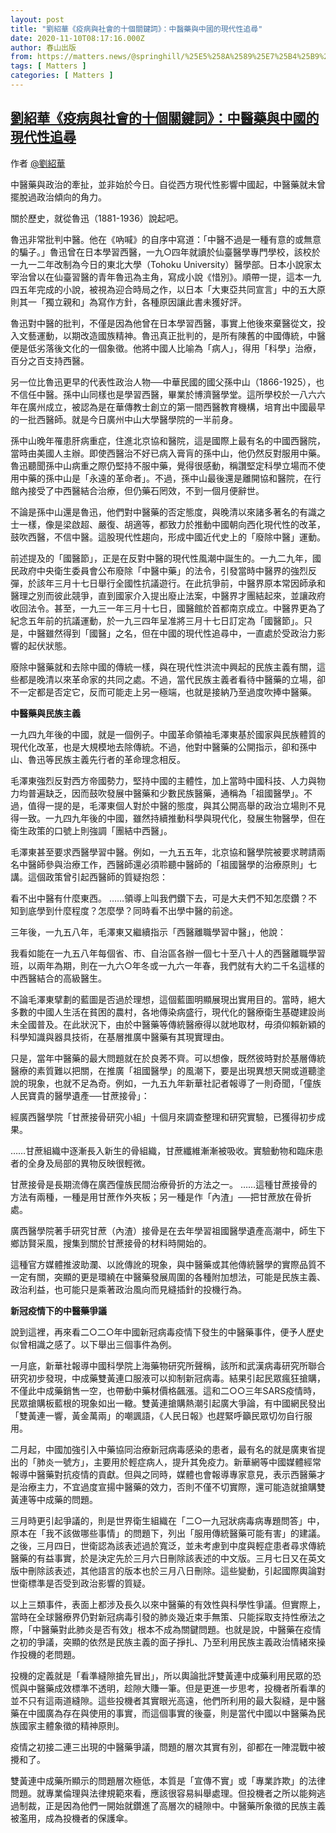 ```yaml
---
layout: post
title: "劉紹華《疫病與社會的十個關鍵詞》：中醫藥與中國的現代性追尋"
date: 2020-11-10T08:17:16.000Z
author: 春山出版
from: https://matters.news/@springhill/%25E5%258A%2589%25E7%25B4%25B9%25E8%258F%25AF-%25E7%2596%25AB%25E7%2597%2585%25E8%2588%2587%25E7%25A4%25BE%25E6%259C%2583%25E7%259A%2584%25E5%258D%2581%25E5%2580%258B%25E9%2597%259C%25E9%258D%25B5%25E8%25A9%259E-%25E4%25B8%25AD%25E9%2586%25AB%25E8%2597%25A5%25E8%2588%2587%25E4%25B8%25AD%25E5%259C%258B%25E7%259A%2584%25E7%258F%25BE%25E4%25BB%25A3%25E6%2580%25A7%25E8%25BF%25BD%25E5%25B0%258B-bafyreierpatprrl4a3y6wg67pharudmx3e4of23af6x76yv7zrpxmfmg2i
tags: [ Matters ]
categories: [ Matters ]
---
```

<!--1604996236000-->
[劉紹華《疫病與社會的十個關鍵詞》：中醫藥與中國的現代性追尋](https://matters.news/@springhill/%25E5%258A%2589%25E7%25B4%25B9%25E8%258F%25AF-%25E7%2596%25AB%25E7%2597%2585%25E8%2588%2587%25E7%25A4%25BE%25E6%259C%2583%25E7%259A%2584%25E5%258D%2581%25E5%2580%258B%25E9%2597%259C%25E9%258D%25B5%25E8%25A9%259E-%25E4%25B8%25AD%25E9%2586%25AB%25E8%2597%25A5%25E8%2588%2587%25E4%25B8%25AD%25E5%259C%258B%25E7%259A%2584%25E7%258F%25BE%25E4%25BB%25A3%25E6%2580%25A7%25E8%25BF%25BD%25E5%25B0%258B-bafyreierpatprrl4a3y6wg67pharudmx3e4of23af6x76yv7zrpxmfmg2i)
------

<div>
<p>作者 <a class="mention" href="https://matters.news/@shaohualiu" target="_blank" data-display-name="劉紹華" data-user-name="shaohualiu" data-id="VXNlcjoyMjIyMQ">﻿<span>@劉紹華</span>﻿</a> </p><p>中醫藥與政治的牽扯，並非始於今日。自從西方現代性影響中國起，中醫藥就未曾擺脫過政治傾向的角力。</p><p>關於歷史，就從魯迅（1881-1936）說起吧。</p><p>魯迅非常批判中醫。他在《吶喊》的自序中寫道：「中醫不過是一種有意的或無意的騙子。」魯迅曾在日本學習西醫，一九○四年就讀於仙臺醫學專門學校，該校於一九一二年改制為今日的東北大學（Tohoku University）醫學部。日本小說家太宰治曾以在仙臺習醫的青年魯迅為主角，寫成小說《惜別》。順帶一提，這本一九四五年完成的小說，被視為迎合時局之作，以日本「大東亞共同宣言」中的五大原則其一「獨立親和」為寫作方針，各種原因讓此書未獲好評。</p><p>魯迅對中醫的批判，不僅是因為他曾在日本學習西醫，事實上他後來棄醫從文，投入文藝運動，以期改造國族精神。魯迅真正批判的，是所有陳舊的中國傳統，中醫便是低劣落後文化的一個象徵。他將中國人比喻為「病人」，得用「科學」治療，百分之百支持西醫。</p><p>另一位比魯迅更早的代表性政治人物──中華民國的國父孫中山（1866-1925），也不信任中醫。孫中山同樣也是學習西醫，畢業於博濟醫學堂。這所學校於一八六六年在廣州成立，被認為是在華傳教士創立的第一間西醫教育機構，培育出中國最早的一批西醫師。就是今日廣州中山大學醫學院的一半前身。</p><p>孫中山晚年罹患肝病重症，住進北京協和醫院，這是國際上最有名的中國西醫院，當時由美國人主辦。即使西醫治不好已病入膏肓的孫中山，他仍然反對服用中藥。魯迅聽聞孫中山病重之際仍堅持不服中藥，覺得很感動，稱讚堅定科學立場而不使用中藥的孫中山是「永遠的革命者」。不過，孫中山最後還是離開協和醫院，在行館內接受了中西醫結合治療，但仍藥石罔效，不到一個月便辭世。</p><p>不論是孫中山還是魯迅，他們對中醫藥的否定態度，與晚清以來諸多著名的有識之士一樣，像是梁啟超、嚴復、胡適等，都致力於推動中國朝向西化現代性的改革，鼓吹西醫，不信中醫。這股現代性趨向，形成中國近代史上的「廢除中醫」運動。</p><p>前述提及的「國醫節」，正是在反對中醫的現代性風潮中誕生的。一九二九年，國民政府中央衛生委員會公布廢除「中醫中藥」的法令，引發當時中醫界的強烈反彈，於該年三月十七日舉行全國性抗議遊行。在此抗爭前，中醫界原本常因師承和醫理之別而彼此競爭，直到國家介入提出廢止法案，中醫界才團結起來，並讓政府收回法令。甚至，一九三一年三月十七日，國醫館於首都南京成立。中醫界更為了紀念五年前的抗議運動，於一九三四年呈准將三月十七日訂定為「國醫節」。只是，中醫雖然得到「國醫」之名，但在中國的現代性追尋中，一直處於受政治力影響的起伏狀態。</p><p>廢除中醫藥就和去除中國的傳統一樣，與在現代性洪流中興起的民族主義有關，這些都是晚清以來革命家的共同之處。不過，當代民族主義者看待中醫藥的立場，卻不一定都是否定它，反而可能走上另一極端，也就是接納乃至過度吹捧中醫藥。</p><p><strong>中醫藥與民族主義</strong></p><p>一九四九年後的中國，就是一個例子。中國革命領袖毛澤東基於國家與民族體質的現代化改革，也是大規模地去除傳統。不過，他對中醫藥的公開指示，卻和孫中山、魯迅等民族主義先行者的革命理念相反。</p><p>毛澤東強烈反對西方帝國勢力，堅持中國的主體性，加上當時中國科技、人力與物力均普遍缺乏，因而鼓吹發展中醫藥和少數民族醫藥，通稱為「祖國醫學」。不過，值得一提的是，毛澤東個人對於中醫的態度，與其公開高舉的政治立場則不見得一致。一九四九年後的中國，雖然持續推動科學與現代化，發展生物醫學，但在衛生政策的口號上則強調「團結中西醫」。</p><p>毛澤東甚至要求西醫學習中醫。例如，一九五五年，北京協和醫學院被要求聘請兩名中醫師參與治療工作，西醫師還必須聆聽中醫師的「祖國醫學的治療原則」七講。這個政策曾引起西醫師的質疑抱怨：</p><p>看不出中醫有什麼東西。 ……領導上叫我們鑽下去，可是大夫們不知怎麼鑽？不知到底學到什麼程度？怎麼學？同時看不出學中醫的前途。</p><p>三年後，一九五八年，毛澤東又繼續指示「西醫離職學習中醫」，他說：</p><p>我看如能在一九五八年每個省、市、自治區各辦一個七十至八十人的西醫離職學習班，以兩年為期，則在一九六○年冬或一九六一年春，我們就有大約二千名這樣的中西醫結合的高級醫生。</p><p>不論毛澤東擘劃的藍圖是否過於理想，這個藍圖明顯展現出實用目的。當時，絕大多數的中國人生活在貧困的農村，各地傳染病盛行，現代化的醫療衛生基礎建設尚未全國普及。在此狀況下，由於中醫藥等傳統醫療得以就地取材，毋須仰賴新穎的科學知識與器具技術，在基層推廣中醫藥有其現實理由。</p><p>只是，當年中醫藥的最大問題就在於良莠不齊。可以想像，既然彼時對於基層傳統醫療的素質難以把關，在推廣「祖國醫學」的風潮下，要是出現異想天開或道聽塗說的現象，也就不足為奇。例如，一九五九年新華社記者報導了一則奇聞，「僮族人民寶貴的醫學遺產──甘蔗接骨」：</p><p>經廣西醫學院「甘蔗接骨研究小組」十個月來調查整理和研究實驗，已獲得初步成果。</p><p>……甘蔗組織中逐漸長入新生的骨組織，甘蔗纖維漸漸被吸收。實驗動物和臨床患者的全身及局部的異物反映很輕微。</p><p>甘蔗接骨是長期流傳在廣西僮族民間治療骨折的方法之一。 ……這種甘蔗接骨的方法有兩種，一種是用甘蔗作外夾板；另一種是作「內渣」──把甘蔗放在骨折處。</p><p>廣西醫學院著手研究甘蔗（內渣）接骨是在去年學習祖國醫學遺產高潮中，師生下鄉訪賢采風，搜集到關於甘蔗接骨的材料時開始的。</p><p>這種官方媒體推波助瀾、以訛傳訛的現象，與中醫藥或其他傳統醫學的實際品質不一定有關，突顯的更是環繞在中醫藥發展周圍的各種附加想法，可能是民族主義、政治利益，也可能只是乘著政治風向而見縫插針的投機行為。</p><p><strong>新冠疫情下的中醫藥爭議</strong></p><p>說到這裡，再來看二○二○年中國新冠病毒疫情下發生的中醫藥事件，便予人歷史似曾相識之感了。以下舉出三個事件為例。</p><p>一月底，新華社報導中國科學院上海藥物研究所聲稱，該所和武漢病毒研究所聯合研究初步發現，中成藥雙黃連口服液可以抑制新冠病毒。結果引起民眾瘋狂搶購，不僅此中成藥銷售一空，也帶動中藥材價格飆漲。這和二○○三年SARS疫情時，民眾搶購板藍根的現象如出一轍。雙黃連搶購熱潮引起廣大爭論，有中國網民發出「雙黃連一響，黃金萬兩」的嘲諷語，《人民日報》也趕緊呼籲民眾切勿自行服用。</p><p>二月起，中國加強引入中藥協同治療新冠病毒感染的患者，最有名的就是廣東省提出的「肺炎一號方」，主要用於輕症病人，提升其免疫力。新華網等中國媒體經常報導中醫藥對抗疫情的貢獻。但與之同時，媒體也會報導專家意見，表示西醫藥才是治療主力，不宜過度宣揚中醫藥的效力，否則不僅不切實際，還可能造就搶購雙黃連等中成藥的問題。</p><p>三月時更引起爭議的，則是世界衛生組織在「二○一九冠狀病毒病專題問答」中，原本在「我不該做哪些事情」的問題下，列出「服用傳統醫藥可能有害」的建議。之後，三月四日，世衛認為該表述過於寬泛，並未考慮到中度與輕症患者尋求傳統醫藥的有益事實，於是決定先於三月六日刪除該表述的中文版。三月七日又在英文版中刪除該表述，其他語言的版本也於三月八日刪除。這些變動，引起國際輿論對世衛標準是否受到政治影響的質疑。</p><p>以上三類事件，表面上都涉及長久以來中醫藥的有效性與科學性爭議。但實際上，當時在全球醫療界仍對新冠病毒引發的肺炎幾近束手無策、只能採取支持性療法之際，「中醫藥對此肺炎是否有效」根本不成為關鍵問題。也就是說，中醫藥在疫情之初的爭議，突顯的依然是民族主義的面子掙扎、乃至利用民族主義政治情緒來操作投機的老問題。</p><p>投機的定義就是「看準縫隙搶先冒出」，所以輿論批評雙黃連中成藥利用民眾的恐慌與中醫藥成效標準不透明，趁隙大賺一筆。但是更進一步思考，投機者所看準的並不只有這兩道縫隙。這些投機者其實眼光高遠，他們所利用的最大裂縫，是中醫藥在中國廣為存在與使用的事實，而這個事實的後臺，則是當代中國以中醫藥為民族國家主體象徵的精神原則。</p><p>疫情之初接二連三出現的中醫藥爭議，問題的層次其實有別，卻都在一陣混戰中被攪和了。</p><p>雙黃連中成藥所顯示的問題層次極低，本質是「宣傳不實」或「專業詐欺」的法律問題。就專業倫理與法律規範來看，應該很容易糾舉處理。但投機者之所以能夠逃過制裁，正是因為他們一開始就鑽進了高層次的縫隙中。中醫藥所象徵的民族主義被濫用，成為投機者的保護傘。</p>
</div>
